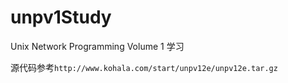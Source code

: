 # unpv1Study
Unix Network Programming Volume 1 学习

源代码参考`http://www.kohala.com/start/unpv12e/unpv12e.tar.gz`

